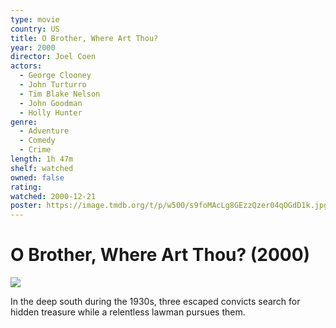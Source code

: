 ```yaml
---
type: movie
country: US
title: O Brother, Where Art Thou?
year: 2000
director: Joel Coen
actors:
  - George Clooney
  - John Turturro
  - Tim Blake Nelson
  - John Goodman
  - Holly Hunter
genre:
  - Adventure
  - Comedy
  - Crime
length: 1h 47m
shelf: watched
owned: false
rating:
watched: 2000-12-21
poster: https://image.tmdb.org/t/p/w500/s9foMAcLg8GEzzQzer04qOGdD1k.jpg
---
```


# O Brother, Where Art Thou? (2000)

![](https://image.tmdb.org/t/p/w500/s9foMAcLg8GEzzQzer04qOGdD1k.jpg)

In the deep south during the 1930s, three escaped convicts search for hidden treasure while a relentless lawman pursues them.